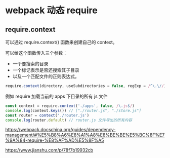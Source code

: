 # webpack 动态 require

## require.context

可以通过 require.context() 函数来创建自己的 context。

可以给这个函数传入三个参数：

- 一个要搜索的目录
- 一个标记表示是否还搜索其子目录
- 以及一个匹配文件的正则表达式。

```javascript
require.context(directory, useSubdirectories = false, regExp = /^\.\//);
```

例如 require 加载当前的 apps 下目录的所有 js 文件

```javascript
const context = require.context('./apps', false, /\.js$/)
console.log(context.keys()) // ["./router.js", "./store.js"]
const router = context('./router.js')
console.log(router.default) // router.js 文件导出的所有内容
```

https://webpack.docschina.org/guides/dependency-management/#%E5%B8%A6%E8%A1%A8%E8%BE%BE%E5%BC%8F%E7%9A%84-require-%E8%AF%AD%E5%8F%A5

https://www.jianshu.com/p/78f7b19932cb